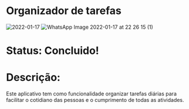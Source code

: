 # Organizador de tarefas
![2022-01-17](https://user-images.githubusercontent.com/64658440/149861063-96638461-6dca-4c63-82d3-fbd705c2687e.png)
![WhatsApp Image 2022-01-17 at 22 26 15 (1)](https://user-images.githubusercontent.com/64658440/149861089-5ab9e505-169f-4828-b2bd-30bc1ed8ef19.jpeg)





# Status: Concluido!

# Descrição: 
Este aplicativo tem como funcionalidade organizar tarefas diárias para facilitar o cotidiano das pessoas e o cumprimento de todas as atividades. 
